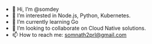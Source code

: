 - 👋 Hi, I’m @somdey
- 👀 I’m interested in Node.js, Python, Kubernetes.
- 🌱 I’m currently learning Go
- 💞️ I’m looking to collaborate on Cloud Native solutions.
- 📫 How to reach me: somnath2prl@gmail.com

<!---
somdey/somdey is a ✨ special ✨ repository because its `README.md` (this file) appears on your GitHub profile.
You can click the Preview link to take a look at your changes.
--->
